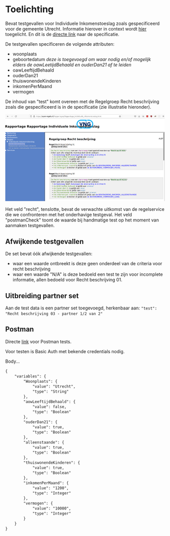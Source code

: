 # Toelichting

Bevat testgevallen voor Individuele Inkomenstoeslag zoals gespecificeerd voor de gemeente Utrecht. Informatie hierover in context wordt [hier](https://open-regels.nl/methoden/ALEF/) toegelicht. En dit is de [directe link](https://open-regels.nl/Rapportages/Rapportage_Individuele_Inkomenstoeslag.html) naar de specificatie.

De testgevallen specificeren de volgende attributen:
- woonplaats
- geboortedatum *deze is toegevoegd om waar nodig en/of mogelijk elders de oawLeetijdBehaald en ouderDan21 af te leiden*
- oawLeeftijdBehaald
- ouderDan21
- thuiswonendeKinderen
- inkomenPerMaand
- vermogen

De inhoud van "test" komt overeen met de Regelgroep Recht beschrijving zoals die gespecificeerd is in de specificatie (zie illustratie hieronder).

![Recht beschrijving](./images/rechtbeschrijving.png)

Het veld "recht", tenslotte, bevat de verwachte uitkomst van de regelservice die we confronteren met het onderhavige testgeval. Het veld "postmanCheck" toont de waarde bij handmatige test op het moment van aanmaken testgevallen.

## Afwijkende testgevallen

De set bevat óók afwijkende testgevallen:

- waar een waarde ontbreekt is deze geen onderdeel van de criteria voor recht beschrijving
- waar een waarde "N/A" is deze bedoeld een test te zijn voor incomplete informatie, allen bedoeld voor Recht beschrijving 01.

## Uitbreiding partner set

Aan de test data is een partner set toegevoegd, herkenbaar aan: `"test": "Recht beschrijving 03 - partner 1/2 van 2"`

## Postman

Directe [link](https://vil-regels.nl:8443/engine-rest/decision-definition/key/Decision_18qw2e6/evaluate) voor Postman tests.

Voor testen is Basic Auth met bekende credentials nodig.

Body...

```
{
    "variables": {
        "Woonplaats": {
            "value": "Utrecht",
            "type": "String"
        },
        "aowLeeftijdBehaald": {
            "value": false,
            "type": "Boolean"
        },
        "ouderDan21": {
            "value": true,
            "type": "Boolean"
        },
        "alleenstaande": {
            "value": true,
            "type": "Boolean"
        },
        "thuiswonendeKinderen": {
            "value": true,
            "type": "Boolean"
        },
        "inkomenPerMaand": {
            "value": "1200",
            "type": "Integer"
        },
        "vermogen": {
            "value": "10000",
            "type": "Integer"
        }
    }
}
```